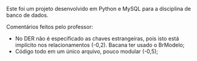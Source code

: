 Este foi um projeto desenvolvido em Python e MySQL para a disciplina de banco de dados.

Comentários feitos pelo professor:
* No DER não é especificado as chaves estrangeiras, pois isto está implícito nos relacionamentos (-0,2). Bacana ter usado o BrModelo;
* Código todo em um único arquivo, pouco modular (-0,5);

